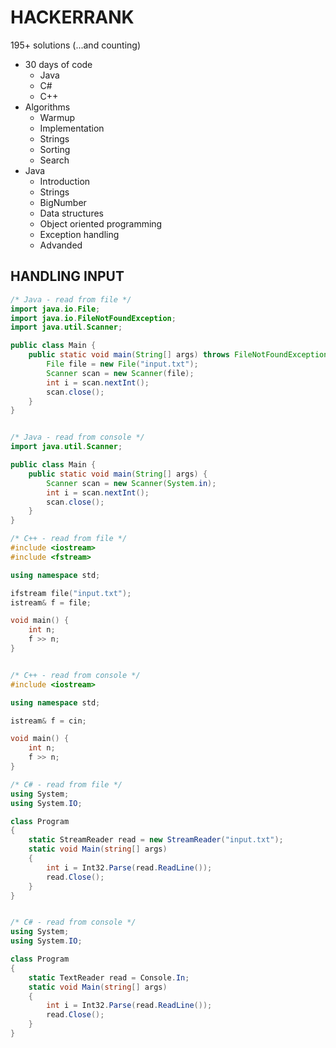 # HACKERRANK

195+ solutions (...and counting)

* 30 days of code
  - Java
  - C#
  - C++
* Algorithms
  - Warmup
  - Implementation
  - Strings
  - Sorting
  - Search
* Java
  - Introduction
  - Strings
  - BigNumber
  - Data structures
  - Object oriented programming
  - Exception handling
  - Advanded

## HANDLING INPUT

```java
/* Java - read from file */
import java.io.File;
import java.io.FileNotFoundException;
import java.util.Scanner;

public class Main {
    public static void main(String[] args) throws FileNotFoundException {
        File file = new File("input.txt");
        Scanner scan = new Scanner(file);
        int i = scan.nextInt();
        scan.close();
    }
}


/* Java - read from console */
import java.util.Scanner;

public class Main {
    public static void main(String[] args) {
        Scanner scan = new Scanner(System.in);
        int i = scan.nextInt();
        scan.close();
    }
}
```

```cpp
/* C++ - read from file */
#include <iostream>
#include <fstream>

using namespace std;

ifstream file("input.txt");
istream& f = file;

void main() {
    int n;
    f >> n;
}


/* C++ - read from console */
#include <iostream>

using namespace std;

istream& f = cin;

void main() {
    int n;
    f >> n;
}
```

```csharp
/* C# - read from file */
using System;
using System.IO;

class Program
{
    static StreamReader read = new StreamReader("input.txt");
    static void Main(string[] args)
    {
        int i = Int32.Parse(read.ReadLine());
        read.Close();
    }
}


/* C# - read from console */
using System;
using System.IO;

class Program
{
    static TextReader read = Console.In;
    static void Main(string[] args)
    {
        int i = Int32.Parse(read.ReadLine());
        read.Close();
    }
}
```
